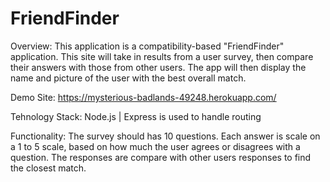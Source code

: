# FriendFinder

Overview:
This application is a compatibility-based "FriendFinder" application. This site will take in results from a user survey, then compare their answers with those from other users. The app will then display the name and picture of the user with the best overall match.

Demo Site: https://mysterious-badlands-49248.herokuapp.com/

Tehnology Stack:
Node.js | Express is used to handle routing 

Functionality:
The survey should has 10 questions. Each answer is scale on a 1 to 5 scale, based on how much the user agrees or disagrees with a question.  The responses are compare with other users responses to find the closest match.
